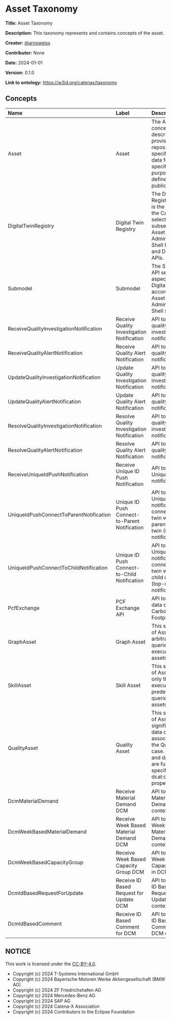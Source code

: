 # Asset Taxonomy

**Title:**  Asset Taxonomy

**Description:**  This taxonomy represents and contains concepts of the asset.

**Creator:**  [@arnoweiss](https://github.com/arnoweiss)

**Contributor:**  None

**Date:**  2024-01-01

**Version:**  0.1.0

**Link to ontology:**  https://w3id.org/catenax/taxonomy  

## Concepts
  

|Name|Label|Description|Broader|Narrower|
| :--- | :--- | :--- | :--- | :--- |
|<span id="Asset">Asset</span>|Asset|The Asset concept describes the provision via a repository of a specific set of data for a specific purpose. It is defined by its public API.|[ConceptionalObject](#ConceptionalObject) ||
|<span id="DigitalTwinRegistry">DigitalTwinRegistry</span>|Digital Twin Registry|The Digital Twin Registry (DTR) is the union of the Catena-X-selected subsets of the Asset Administration Shell Registry and Discovery APIs.|[Asset](#Asset) ||
|<span id="Submodel">Submodel</span>|Submodel|The Submodel API serves aspects of a Digital Twin according to the Asset Administration Shell standard.|[Asset](#Asset) ||
|<span id="ReceiveQualityInvestigationNotification">ReceiveQualityInvestigationNotification</span>|Receive Quality Investigation Notification|API to receive quality investigation notifications|[Asset](#Asset) ||
|<span id="ReceiveQualityAlertNotification">ReceiveQualityAlertNotification</span>|Receive Quality Alert Notification|API to receive quality alert notifications|[Asset](#Asset) ||
|<span id="UpdateQualityInvestigationNotification">UpdateQualityInvestigationNotification</span>|Update Quality Investigation Notification|API to update quality investigation notifications|[Asset](#Asset) ||
|<span id="UpdateQualityAlertNotification">UpdateQualityAlertNotification</span>|Update Quality Alert Notification|API to update quality Alert notifications|[Asset](#Asset) ||
|<span id="ResolveQualityInvestigationNotification">ResolveQualityInvestigationNotification</span>|Resolve Quality Investigation Notification|API to update quality investigation notifications|[Asset](#Asset) ||
|<span id="ResolveQualityAlertNotification">ResolveQualityAlertNotification</span>|Resolve Quality Alert Notification|API to resolve quality Alert notifications|[Asset](#Asset) ||
|<span id="ReceiveUniqueIdPushNotification">ReceiveUniqueIdPushNotification</span>|Receive Unique ID Push Notification|API to receive Unique Id Push notifications|[Asset](#Asset) ||
|<span id="UniqueIdPushConnectToParentNotification">UniqueIdPushConnectToParentNotification</span>|Unique ID Push Connect-to-Parent Notification|API to receive a Unique ID Push notification to connect a digital twin with its parent digital twin (bottom-up notification)|[Asset](#Asset) ||
|<span id="UniqueIdPushConnectToChildNotification">UniqueIdPushConnectToChildNotification</span>|Unique ID Push Connect-to-Child Notification|API to receive a Unique ID Push notification to connect a digital twin with its child digital twin (top-down notification)|[Asset](#Asset) ||
|<span id="PcfExchange">PcfExchange</span>|PCF Exchange API|API to exchange data on Product Carbon Footprints|[Asset](#Asset) ||
|<span id="GraphAsset">GraphAsset</span>|Graph Asset|This subconcept of Asset allows arbitrary data queries to be executed on assets.|[Asset](#Asset) ||
|<span id="SkillAsset">SkillAsset</span>|Skill Asset|This subconcept of Asset allows only the execution of predefined data queries on assets.|[Asset](#Asset) ||
|<span id="QualityAsset">QualityAsset</span>|Quality Asset|This subconcept of Asset signifies that a data offer is associated with the Quality use-case. Assets and data offers are further specified by the dcat:conformsTo property.|[Asset](#Asset) ||
|<span id="DcmMaterialDemand">DcmMaterialDemand</span>|Receive Material Demand DCM|API to receive a Material Demand in DCM context|[Asset](#Asset) ||
|<span id="DcmWeekBasedMaterialDemand">DcmWeekBasedMaterialDemand</span>|Receive Week Based Material Demand DCM|API to receive a Week Based Material Demand in DCM context|[Asset](#Asset) ||
|<span id="DcmWeekBasedCapacityGroup">DcmWeekBasedCapacityGroup</span>|Receive Week Based Capacity Group DCM|API to receive a Week Based Capacity Group in DCM context|[Asset](#Asset) ||
|<span id="DcmIdBasedRequestForUpdate">DcmIdBasedRequestForUpdate</span>|Receive ID Based Request for Update DCM|API to receive an ID Based Request for Update in DCM context|[Asset](#Asset) ||
|<span id="DcmIdBasedComment">DcmIdBasedComment</span>|Receive ID Based Comment for DCM|API to receive an ID Based Comment in DCM context|[Asset](#Asset) ||

## NOTICE

This work is licensed under the [CC-BY-4.0](https://creativecommons.org/licenses/by/4.0/legalcode).

- Copyright (c) 2024 T-Systems International GmbH
- Copyright (c) 2024 Bayerische Motoren Werke Aktiengesellschaft (BMW AG) 
- Copyright (c) 2024 ZF Friedrichshafen AG 
- Copyright (c) 2024 Mercedes-Benz AG 
- Copyright (c) 2024 SAP AG
- Copyright (c) 2024 Catena-X Association
- Copyright (c) 2024 Contributors to the Eclipse Foundation
